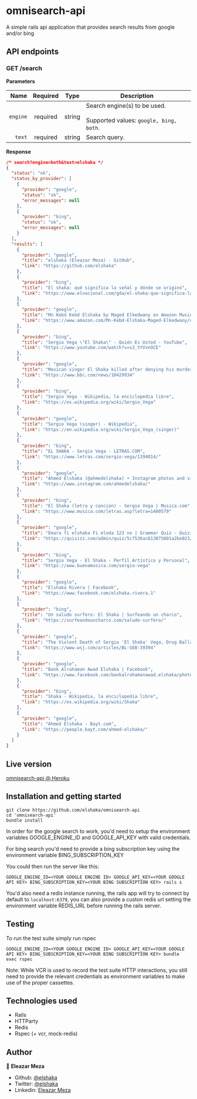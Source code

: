 # omnisearch-api

A simple rails api application that provides search results from google and/or bing

## API endpoints

### GET /search

**Parameters**

|          Name | Required |  Type   | Description                                                                                                                                                           |
| -------------:|:--------:|:-------:| --------------------------------------------------------------------------------------------------------------------------------------------------------------------- |
|     `engine` | required | string  | Search engine(s) to be used. <br/><br/> Supported values: `google, bing, both`.                                                                     |
|     `text` | required | string  | Search query.                                                                     |

**Response**
```json
/* search?engine=both&text=elshaka */
{
  "status": "ok",
  "status_by_provider": [
    {
      "provider": "google",
      "status": "ok",
      "error_messages": null
    },
    {
      "provider": "bing",
      "status": "ok",
      "error_messages": null
    }
  ],
  "results": [
    {
      "provider": "google",
      "title": "elshaka (Eleazar Meza) · GitHub",
      "link": "https://github.com/elshaka"
    },
    {
      "provider": "bing",
      "title": "El shaka: qué significa la señal y dónde se originó",
      "link": "https://www.elnacional.com/gda/el-shaka-que-significa-la-senal-y-donde-se-origino/"
    },
    {
      "provider": "google",
      "title": "Mn Kebd Kebd Elshaka by Maged Elkedwany on Amazon Music ...",
      "link": "https://www.amazon.com/Mn-Kebd-Elshaka-Maged-Elkedwany/dp/B085R8H58G"
    },
    {
      "provider": "bing",
      "title": "Sergio Vega \"El Shaka\" - Quién Es Usted - YouTube",
      "link": "https://www.youtube.com/watch?v=s3_tYVxnOCE"
    },
    {
      "provider": "google",
      "title": "Mexican singer El Shaka killed after denying his murder - BBC News",
      "link": "https://www.bbc.com/news/10429934"
    },
    {
      "provider": "bing",
      "title": "Sergio Vega - Wikipedia, la enciclopedia libre",
      "link": "https://es.wikipedia.org/wiki/Sergio_Vega"
    },
    {
      "provider": "google",
      "title": "Sergio Vega (singer) - Wikipedia",
      "link": "https://en.wikipedia.org/wiki/Sergio_Vega_(singer)"
    },
    {
      "provider": "bing",
      "title": "EL SHAKA - Sergio Vega - LETRAS.COM",
      "link": "https://www.letras.com/sergio-vega/1394014/"
    },
    {
      "provider": "google",
      "title": "Ahmed Elshaka (@ahmedelshaka) • Instagram photos and videos",
      "link": "https://www.instagram.com/ahmedelshaka/"
    },
    {
      "provider": "bing",
      "title": "El Shaka (letra y canción) - Sergio Vega | Musica.com",
      "link": "https://www.musica.com/letras.asp?letra=1400579"
    },
    {
      "provider": "google",
      "title": "Emara fi elshaka Fi eloda 123 no | Grammar Quiz - Quizizz",
      "link": "https://quizizz.com/admin/quiz/5c7536ac613075001a2be023/emara-fi-elshaka-fi-eloda-123-no"
    },
    {
      "provider": "bing",
      "title": "Sergio Vega - El Shaka - Perfil Artístico y Personal",
      "link": "https://www.buenamusica.com/sergio-vega"
    },
    {
      "provider": "google",
      "title": "Elshaka Rivera | Facebook",
      "link": "https://www.facebook.com/elshaka.rivera.1"
    },
    {
      "provider": "bing",
      "title": "Un saludo surfero: El Shaka | Surfeando un charco",
      "link": "https://surfeandouncharco.com/saludo-surfero/"
    },
    {
      "provider": "google",
      "title": "The Violent Death of Sergio 'El Shaka' Vega, Drug Balladeer - WSJ",
      "link": "https://www.wsj.com/articles/BL-SEB-39394"
    },
    {
      "provider": "google",
      "title": "Bank Alrahaman Awad Elshaka | Facebook",
      "link": "https://www.facebook.com/bankalrahamanawad.elshaka/photos"
    },
    {
      "provider": "bing",
      "title": "Shaka - Wikipedia, la enciclopedia libre",
      "link": "https://es.wikipedia.org/wiki/Shaka"
    },
    {
      "provider": "google",
      "title": "Ahmed Elshaka - Bayt.com",
      "link": "https://people.bayt.com/ahmed-elshaka/"
    }
  ]
}
```

## Live version

[omnisearch-api @ Heroku](https://omnisearch-elshaka.herokuapp.com/search?engine=google&text=test%20query)

## Installation and getting started

```
git clone https://github.com/elshaka/omnisearch-api
cd 'omnisearch-api'
bundle install
```

In order for the google search to work, you'd need to setup the environment variables GOOGLE_ENGINE_ID and GOOGLE_API_KEY with valid credentials.

For bing search you'd need to provide a bing subscription key using the environment variable BING_SUBSCRIPTION_KEY

You could then run the server like this:

```
GOOGLE_ENGINE_ID=<YOUR GOOGLE ENGINE ID> GOOGLE_API_KEY=<YOUR GOOGLE API KEY> BING_SUBSCRIPTION_KEY=<YOUR BING SUBSCRIPTION KEY> rails s
```

You'd also need a redis instance running, the rails app will try to connect by default to ```localhost:6379```, you can also provide a custon redis url setting the environment variable REDIS_URL before running the rails server.

## Testing

To run the test suite simply run rspec

```
GOOGLE_ENGINE_ID=<YOUR GOOGLE ENGINE ID> GOOGLE_API_KEY=<YOUR GOOGLE API KEY> BING_SUBSCRIPTION_KEY=<YOUR BING SUBSCRIPTION KEY> bundle exec rspec
```

Note: While VCR is used to record the test suite HTTP interactions, you still need to provide the relevant credentials as environment variables to make use of the proper cassettes.

## Technologies used

- Rails
- HTTParty
- Redis
- Rspec (+ vcr, mock-redis)

## Author

👤 **Eleazar Meza**

- Github: [@elshaka](https://github.com/elshaka)
- Twitter: [@elshaka](https://twitter.com/elshaka)
- Linkedin: [Eleazar Meza](https://www.linkedin.com/in/elshaka/)

